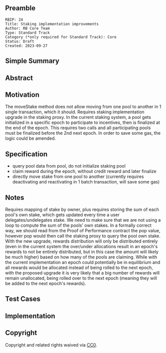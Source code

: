 ## Preamble

    RBIP: 24
    Title: Staking implementation improvements
    Author: RB Core Team
    Type: Standard Track
    Category (*only required for Standard Track): Core
    Status: Draft
    Created: 2023-09-27

## Simple Summary


## Abstract


## Motivation

The moveStake method does not allow moving from one pool to another in 1 single transaction, which it should. Requires staking implementation upgrade in the staking proxy.
In the current staking system, a pool gets initialized in a specific epoch to participate to incentives, then is finalized at the end of the epoch.
This requires two calls and all participating pools must be finalized before the 2nd next epoch. In order to save some gas, the logic could be amended.

## Specification

- query pool data from pool, do not initialize staking pool
- claim reward during the epoch, without credit reward and later finalize
- directly move stake from one pool to another (currently requires deactivating and reactivating in 1 batch transaction, will save some gas)

## Notes

Requires mapping of stake by owner, plus requires storing the sum of each pool's own stake, which gets updated every time a user delegates/undelegates stake.
We need to make sure that we are not using a loop to compute the sum of the pools' own stakes. In a formally correct way, we should read from the Proof of Performance
contract the pop value, however pop would then call the staking proxy to query the pool own stake.
With the new upgrade, rewards distribution will only be distributed entirely (even in the current system the over/under allocations result in an epoch's rewards
to not be entirely distributed, but in this case the amount will likely be much higher) based on how many of the pools are claiming. While with the current implementation
an epoch could potentially be in equilibrium and all rewards would be allocated instead of being rolled to the next epoch, with the proposed upgrade it is very likely
that a big number of rewards will remain unallocated, being rolled over to the next epoch (meaning they will be added to the next epoch's rewards).

## Test Cases


## Implementation


## Copyright

Copyright and related rights waived via [CC0](https://creativecommons.org/publicdomain/zero/1.0/).
